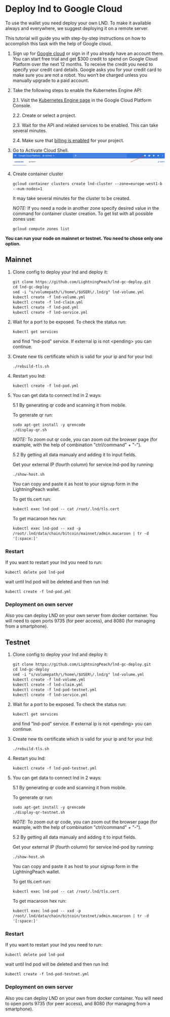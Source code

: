 # Deploy lnd to Google Cloud

To use the wallet you need deploy your own LND. 
To make it available always and everywhere, we suggest deploying it on a remote server. 

This tutorial will guide you with step-by-step instructions on how to accomplish 
this task with the help of Google cloud. 

1. Sign up for [Google cloud](https://cloud.google.com/) or sign in 
if you already have an account there. You can start free trial and 
get $300 credit to spend on Google Cloud Platform over the next 12 months. 
To receive the credit you need to specify your credit card details. 
Google asks you for your credit card to make sure you are not a robot. 
You won’t be charged unless you manually upgrade to a paid account.

2. Take the following steps to enable the Kubernetes Engine API:

   2.1. Visit the [Kubernetes Engine page](https://console.cloud.google.com/projectselector/kubernetes) 
   in the Google Cloud Platform Console.

   2.2. Create or select a project.

   2.3. Wait for the API and related services to be enabled. This can take several minutes.

   2.4. Make sure that [billing is enabled](https://cloud.google.com/billing/docs/how-to/modify-project) 
   for your project.

3. Go to Activate Cloud Shell.
   ![Cannot display picture.](files/picture1.jpg)

4. Create container cluster  
   
   ```
   gcloud container clusters create lnd-cluster --zone=europe-west1-b --num-nodes=1   
   ```
   
   It may take several minutes for the cluster to be created.

   *NOTE:* If you need a node in another zone specify desired value in the command for container cluster creation. 
   To get list with all possible zones use:

   ```
   gcloud compute zones list
   ```

**You can run your node on mainnet or testnet. You need to chose only one option.**

## Mainnet
 
1. Clone config to deploy your lnd and deploy it:
   ```
   git clone https://github.com/LightningPeach/lnd-gc-deploy.git
   cd lnd-gc-deploy
   sed -i "s/volumepath/\/home\/$USER\/.lnd/g" lnd-volume.yml
   kubectl create -f lnd-volume.yml
   kubectl create -f lnd-claim.yml 
   kubectl create -f lnd-pod.yml
   kubectl create -f lnd-service.yml
   ```

2. Wait for a port to be exposed. To check the status run:
    ```
    kubectl get services
    ```
    and find "lnd-pod" service. If external ip is not &lt;pending&gt; you can continue. 

3. Create new tls certificate which is valid for your ip and for your lnd:
  
    ```
    ./rebuild-tls.sh
    ```
  
4. Restart you lnd:
    ```
    kubectl create -f lnd-pod.yml
    ```
    
5. You can get data to connect lnd in 2 ways:
  
    5.1 By generating qr code and scanning it from mobile.
    
      To generate qr run:
         
      ```
      sudo apt-get install -y qrencode
      ./display-qr.sh
      ```
       
      *NOTE:* To zoom out qr code, you can zoom out the browser page 
      (for example, with the help of combination "ctrl/command" + "-").

    5.2 By getting all data manualy and adding it to input fields.
    
      Get your external IP (fourth column) for service lnd-pod by running:
      ```
      ./show-host.sh
      ```
      You can copy and paste it as host to your signup form in the LightningPeach wallet. 
    
      To get tls.cert run:
    
      ```
      kubectl exec lnd-pod -- cat /root/.lnd/tls.cert
      ```
    
      To get macaroon hex run:
      ```
      kubectl exec lnd-pod -- xxd -p /root/.lnd/data/chain/bitcoin/mainnet/admin.macaroon | tr -d '[:space:]'
      ```
   
### Restart 

If you want to restart your lnd you need to run:
  ```
  kubectl delete pod lnd-pod
  ```
wait until lnd pod will be deleted and then run lnd:
  ```
  kubectl create -f lnd-pod.yml
  ```

### Deployment on own server

Also you can deploy LND on your own server from docker container. 
You will need to open ports 9735 (for peer access), 
and 8080 (for managing from a smartphone).

## Testnet

1. Clone config to deploy your lnd and deploy it:
   ```
   git clone https://github.com/LightningPeach/lnd-gc-deploy.git
   cd lnd-gc-deploy
   sed -i "s/volumepath/\/home\/$USER\/.lnd/g" lnd-volume.yml
   kubectl create -f lnd-volume.yml
   kubectl create -f lnd-claim.yml 
   kubectl create -f lnd-pod-testnet.yml
   kubectl create -f lnd-service.yml
   ```

2. Wait for a port to be exposed. To check the status run:
    ```
    kubectl get services
    ```
    and find "lnd-pod" service. If external ip is not &lt;pending&gt; you can continue. 

3. Create new tls certificate which is valid for your ip and for your lnd:
  
    ```
    ./rebuild-tls.sh
    ```
  
4. Restart you lnd:
    ```
    kubectl create -f lnd-pod-testnet.yml
    ```
    
5. You can get data to connect lnd in 2 ways:
  
    5.1 By generating qr code and scanning it from mobile.
    
      To generate qr run:
         
      ```
      sudo apt-get install -y qrencode
      ./display-qr-testnet.sh
      ```
       
      *NOTE:* To zoom out qr code, you can zoom out the browser page 
      (for example, with the help of combination "ctrl/command" + "-").

    5.2 By getting all data manualy and adding it to input fields.
    
      Get your external IP (fourth column) for service lnd-pod by running:
      ```
      ./show-host.sh
      ```
      You can copy and paste it as host to your signup form in the LightningPeach wallet. 
    
      To get tls.cert run:
    
      ```
      kubectl exec lnd-pod -- cat /root/.lnd/tls.cert
      ```
    
      To get macaroon hex run:
      ```
      kubectl exec lnd-pod -- xxd -p /root/.lnd/data/chain/bitcoin/testnet/admin.macaroon | tr -d '[:space:]'
      ```

### Restart

If you want to restart your lnd you need to run:
  ```
  kubectl delete pod lnd-pod
  ```
wait until lnd pod will be deleted and then run lnd:
  ```
  kubectl create -f lnd-pod-testnet.yml
  ```

### Deployment on own server

Also you can deploy LND on your own from docker container. 
You will need to open ports 9735 (for peer access), 
and 8080 (for managing from a smartphone).
